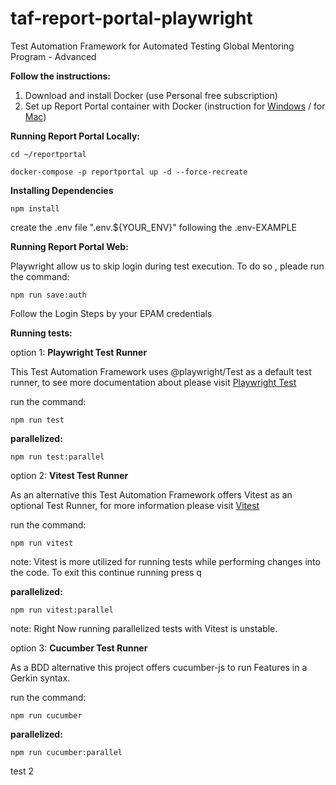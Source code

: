 # taf-report-portal-playwright
Test Automation Framework for Automated Testing Global Mentoring Program - Advanced

**Follow the instructions:**

1. Download and install Docker (use Personal free subscription)
2. Set up Report Portal container with Docker (instruction for [Windows](https://reportportal.io/docs/installation-steps/DeployWithDockerOnWindows/) / for [Mac](https://reportportal.io/docs/installation-steps/DeployWithDockerOnLinuxMac/))

**Running Report Portal Locally:**

`cd ~/reportportal`

`docker-compose -p reportportal up -d --force-recreate`

**Installing Dependencies**

`npm install`

create the .env file ".env.${YOUR_ENV}" following the .env-EXAMPLE

**Running Report Portal Web:**

Playwright allow us to skip login during test execution.
To do so , pleade run the command:

`npm run save:auth`

Follow the Login Steps by your EPAM credentials

**Running tests:**

option 1: **Playwright Test Runner**

This Test Automation Framework uses @playwright/Test as a default test runner, to see more documentation about please visit [Playwright Test](https://playwright.dev/docs/running-tests#command-line)

run the command:

`npm run test`

**parallelized:**

`npm run test:parallel`

option 2: **Vitest Test Runner**

As an alternative this Test Automation Framework offers Vitest as an optional Test Runner, for more information please visit [Vitest](https://vitest.dev/guide/)

run the command:

`npm run vitest`

note: Vitest is more utilized for running tests while performing changes into the code. 
To exit this continue running press q

**parallelized:**

`npm run vitest:parallel`

note: Right Now running parallelized tests with Vitest is unstable.

option 3: **Cucumber Test Runner**

As a BDD alternative this project offers cucumber-js to run Features in a Gerkin syntax.

run the command:

`npm run cucumber`

**parallelized:**

`npm run cucumber:parallel`

test 2